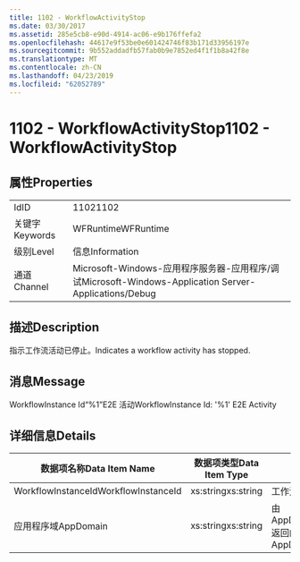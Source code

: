 ```yaml
---
title: 1102 - WorkflowActivityStop
ms.date: 03/30/2017
ms.assetid: 285e5cb8-e90d-4914-ac06-e9b176ffefa2
ms.openlocfilehash: 44617e9f53be0e601424746f83b171d33956197e
ms.sourcegitcommit: 9b552addadfb57fab0b9e7852ed4f1f1b8a42f8e
ms.translationtype: MT
ms.contentlocale: zh-CN
ms.lasthandoff: 04/23/2019
ms.locfileid: "62052789"
---
```

# <a name="1102---workflowactivitystop"></a><span data-ttu-id="03ded-102">1102 - WorkflowActivityStop</span><span class="sxs-lookup"><span data-stu-id="03ded-102">1102 - WorkflowActivityStop</span></span>
## <a name="properties"></a><span data-ttu-id="03ded-103">属性</span><span class="sxs-lookup"><span data-stu-id="03ded-103">Properties</span></span>  
  
|||  
|-|-|  
|<span data-ttu-id="03ded-104">Id</span><span class="sxs-lookup"><span data-stu-id="03ded-104">ID</span></span>|<span data-ttu-id="03ded-105">1102</span><span class="sxs-lookup"><span data-stu-id="03ded-105">1102</span></span>|  
|<span data-ttu-id="03ded-106">关键字</span><span class="sxs-lookup"><span data-stu-id="03ded-106">Keywords</span></span>|<span data-ttu-id="03ded-107">WFRuntime</span><span class="sxs-lookup"><span data-stu-id="03ded-107">WFRuntime</span></span>|  
|<span data-ttu-id="03ded-108">级别</span><span class="sxs-lookup"><span data-stu-id="03ded-108">Level</span></span>|<span data-ttu-id="03ded-109">信息</span><span class="sxs-lookup"><span data-stu-id="03ded-109">Information</span></span>|  
|<span data-ttu-id="03ded-110">通道</span><span class="sxs-lookup"><span data-stu-id="03ded-110">Channel</span></span>|<span data-ttu-id="03ded-111">Microsoft-Windows-应用程序服务器-应用程序/调试</span><span class="sxs-lookup"><span data-stu-id="03ded-111">Microsoft-Windows-Application Server-Applications/Debug</span></span>|  
  
## <a name="description"></a><span data-ttu-id="03ded-112">描述</span><span class="sxs-lookup"><span data-stu-id="03ded-112">Description</span></span>  
 <span data-ttu-id="03ded-113">指示工作流活动已停止。</span><span class="sxs-lookup"><span data-stu-id="03ded-113">Indicates a workflow activity has stopped.</span></span>  
  
## <a name="message"></a><span data-ttu-id="03ded-114">消息</span><span class="sxs-lookup"><span data-stu-id="03ded-114">Message</span></span>  
 <span data-ttu-id="03ded-115">WorkflowInstance Id“%1”E2E 活动</span><span class="sxs-lookup"><span data-stu-id="03ded-115">WorkflowInstance Id: '%1' E2E Activity</span></span>  
  
## <a name="details"></a><span data-ttu-id="03ded-116">详细信息</span><span class="sxs-lookup"><span data-stu-id="03ded-116">Details</span></span>  
  
|<span data-ttu-id="03ded-117">数据项名称</span><span class="sxs-lookup"><span data-stu-id="03ded-117">Data Item Name</span></span>|<span data-ttu-id="03ded-118">数据项类型</span><span class="sxs-lookup"><span data-stu-id="03ded-118">Data Item Type</span></span>|<span data-ttu-id="03ded-119">描述</span><span class="sxs-lookup"><span data-stu-id="03ded-119">Description</span></span>|  
|--------------------|--------------------|-----------------|  
|<span data-ttu-id="03ded-120">WorkflowInstanceId</span><span class="sxs-lookup"><span data-stu-id="03ded-120">WorkflowInstanceId</span></span>|<span data-ttu-id="03ded-121">xs:string</span><span class="sxs-lookup"><span data-stu-id="03ded-121">xs:string</span></span>|<span data-ttu-id="03ded-122">工作流实例 ID。</span><span class="sxs-lookup"><span data-stu-id="03ded-122">The workflow instance id.</span></span>|  
|<span data-ttu-id="03ded-123">应用程序域</span><span class="sxs-lookup"><span data-stu-id="03ded-123">AppDomain</span></span>|<span data-ttu-id="03ded-124">xs:string</span><span class="sxs-lookup"><span data-stu-id="03ded-124">xs:string</span></span>|<span data-ttu-id="03ded-125">由 AppDomain.CurrentDomain.FriendlyName 返回的字符串。</span><span class="sxs-lookup"><span data-stu-id="03ded-125">The string returned by AppDomain.CurrentDomain.FriendlyName.</span></span>|
